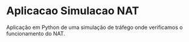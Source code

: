 # Aplicacao Simulacao NAT
Aplicação em Python de uma simulação de tráfego onde verificamos o funcionamento do NAT.
